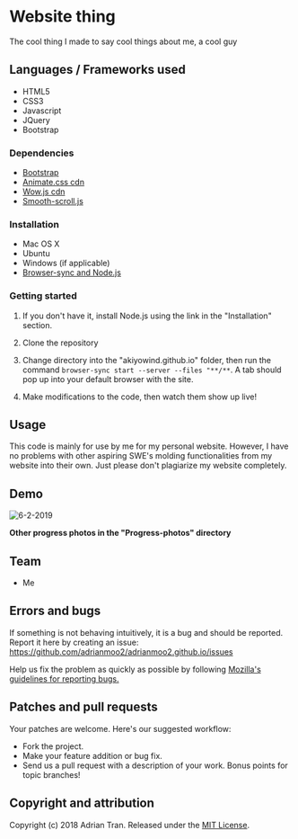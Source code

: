 # Website thing

The cool thing I made to say cool things about me, a cool guy

## Languages / Frameworks used

* HTML5
* CSS3
* Javascript
* JQuery
* Bootstrap

### Dependencies

* [Bootstrap](https://www.bootstrapcdn.com/)
* [Animate.css cdn](https://cdnjs.com/libraries/animate.css/)
* [Wow.js cdn](https://cdnjs.com/libraries/wow)
* [Smooth-scroll.js](https://github.com/cferdinandi/smooth-scroll)

### Installation

* Mac OS X
* Ubuntu
* Windows (if applicable)
* [Browser-sync and Node.js](https://www.browsersync.io/)

### Getting started

1. If you don't have it, install Node.js using the link in the "Installation" section.

2. Clone the repository

3. Change directory into the "akiyowind.github.io" folder, then run the command `browser-sync start --server --files "**/**`. A tab should pop up into your default browser with the site.

4. Make modifications to the code, then watch them show up live!

## Usage

This code is mainly for use by me for my personal website. However, I have no problems with other aspiring SWE's molding functionalities from my website into their own. Just please don't plagiarize my website completely.

## Demo

![6-2-2019](https://user-images.githubusercontent.com/14877762/58768260-6aa9ce00-854d-11e9-8b58-74166f25e7e5.png)

**Other progress photos in the "Progress-photos" directory**

## Team

* Me

## Errors and bugs

If something is not behaving intuitively, it is a bug and should be reported.
Report it here by creating an issue: https://github.com/adrianmoo2/adrianmoo2.github.io/issues

Help us fix the problem as quickly as possible by following [Mozilla's guidelines for reporting bugs.](https://developer.mozilla.org/en-US/docs/Mozilla/QA/Bug_writing_guidelines#General_Outline_of_a_Bug_Report)

## Patches and pull requests

Your patches are welcome. Here's our suggested workflow:
 
* Fork the project.
* Make your feature addition or bug fix.
* Send us a pull request with a description of your work. Bonus points for topic branches!

## Copyright and attribution

Copyright (c) 2018 Adrian Tran. Released under the [MIT License](https://github.com/datamade/your-repo-here/blob/master/LICENSE).
